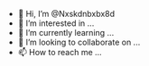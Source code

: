 - 👋 Hi, I’m @Nxskdnbxbx8d
- 👀 I’m interested in ...
- 🌱 I’m currently learning ...
- 💞️ I’m looking to collaborate on ...
- 📫 How to reach me ...

<!---
Nxskdnbxbx8d/Nxskdnbxbx8d is a ✨ special ✨ repository because its `README.md` (this file) appears on your GitHub profile.
You can click the Preview link to take a look at your changes.
--->
